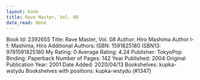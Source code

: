 ```yaml
---
layout: book
title: Rave Master, Vol. 08
date_read: None
---
```


Book Id: 2392655
Title: Rave Master, Vol. 08
Author: Hiro Mashima
Author l-f: Mashima, Hiro
Additional Authors: 
ISBN: 1591825180
ISBN13: 9781591825180
My Rating: 0
Average Rating: 4.24
Publisher: TokyoPop
Binding: Paperback
Number of Pages: 142
Year Published: 2004
Original Publication Year: 2001
Date Added: 2020/04/13
Bookshelves: kupka-wstydu
Bookshelves with positions: kupka-wstydu (#1347)

